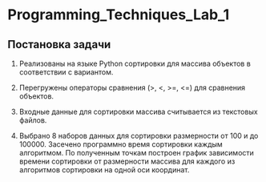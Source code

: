 # Programming_Techniques_Lab_1
## Постановка задачи
1) Реализованы на языке Python сортировки для массива объектов в соответствии с вариантом.

2) Перегружены операторы сравнения (>, <, >=, <=) для сравнения объектов.

3) Входные данные для сортировки массива считывается из текстовых файлов.

4) Выбрано 8 наборов данных для сортировки размерности от 100 и до 100000. Засечено программно время сортировки каждым алгоритмом. По полученным точкам построен график зависимости времени сортировки от размерности массива для каждого из алгоритмов сортировки на одной оси координат.
